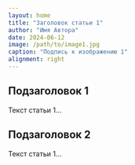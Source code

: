 ```yaml
---
layout: home
title: "Заголовок статьи 1"
author: "Имя Автора"
date: 2024-06-12
image: /path/to/image1.jpg
caption: "Подпись к изображению 1"
alignment: right
---
```


## Подзаголовок 1

Текст статьи 1...

## Подзаголовок 2

Текст статьи 1...

